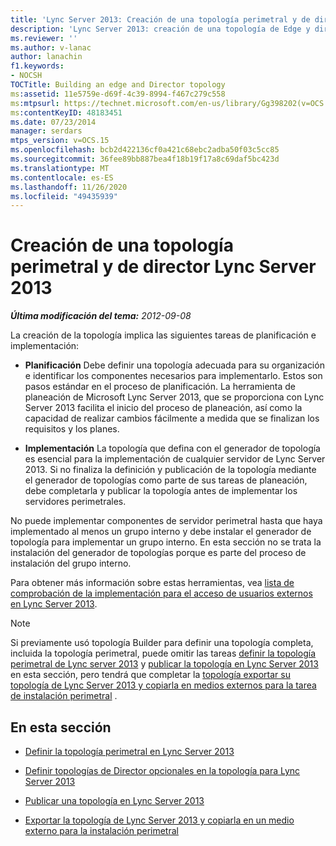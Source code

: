 ```yaml
---
title: 'Lync Server 2013: Creación de una topología perimetral y de director'
description: 'Lync Server 2013: creación de una topología de Edge y director.'
ms.reviewer: ''
ms.author: v-lanac
author: lanachin
f1.keywords:
- NOCSH
TOCTitle: Building an edge and Director topology
ms:assetid: 11e5759e-d69f-4c39-8994-f467c279c558
ms:mtpsurl: https://technet.microsoft.com/en-us/library/Gg398202(v=OCS.15)
ms:contentKeyID: 48183451
ms.date: 07/23/2014
manager: serdars
mtps_version: v=OCS.15
ms.openlocfilehash: bcb2d422136cf0a421c68ebc2adba50f03c5cc85
ms.sourcegitcommit: 36fee89bb887bea4f18b19f17a8c69daf5bc423d
ms.translationtype: MT
ms.contentlocale: es-ES
ms.lasthandoff: 11/26/2020
ms.locfileid: "49435939"
---
```

# <a name="building-an-edge-and-director-topology-in-lync-server-2013"></a>Creación de una topología perimetral y de director Lync Server 2013

<div data-xmlns="http://www.w3.org/1999/xhtml">

<div class="topic" data-xmlns="http://www.w3.org/1999/xhtml" data-msxsl="urn:schemas-microsoft-com:xslt" data-cs="https://msdn.microsoft.com/">

<div data-asp="https://msdn2.microsoft.com/asp">



</div>

<div id="mainSection">

<div id="mainBody">

<span> </span>

_**Última modificación del tema:** 2012-09-08_

La creación de la topología implica las siguientes tareas de planificación e implementación:

  - **Planificación**   Debe definir una topología adecuada para su organización e identificar los componentes necesarios para implementarlo. Estos son pasos estándar en el proceso de planificación. La herramienta de planeación de Microsoft Lync Server 2013, que se proporciona con Lync Server 2013 facilita el inicio del proceso de planeación, así como la capacidad de realizar cambios fácilmente a medida que se finalizan los requisitos y los planes.

  - **Implementación**   La topología que defina con el generador de topología es esencial para la implementación de cualquier servidor de Lync Server 2013. Si no finaliza la definición y publicación de la topología mediante el generador de topologías como parte de sus tareas de planeación, debe completarla y publicar la topología antes de implementar los servidores perimetrales.

No puede implementar componentes de servidor perimetral hasta que haya implementado al menos un grupo interno y debe instalar el generador de topología para implementar un grupo interno. En esta sección no se trata la instalación del generador de topologías porque es parte del proceso de instalación del grupo interno.

Para obtener más información sobre estas herramientas, vea [lista de comprobación de la implementación para el acceso de usuarios externos en Lync Server 2013](lync-server-2013-deployment-checklist-for-external-user-access.md).

<div>


> [!NOTE]  
> Si previamente usó topología Builder para definir una topología completa, incluida la topología perimetral, puede omitir las tareas <A href="lync-server-2013-define-your-edge-topology.md">definir la topología perimetral de Lync server 2013</A> y <A href="lync-server-2013-publish-your-topology.md">publicar la topología en Lync Server 2013</A> en esta sección, pero tendrá que completar la <A href="lync-server-2013-export-your-topology-and-copy-it-to-external-media-for-edge-installation.md">topología exportar su topología de Lync Server 2013 y copiarla en medios externos para la tarea de instalación perimetral</A> .



</div>

<div>

## <a name="in-this-section"></a>En esta sección

  - [Definir la topología perimetral en Lync Server 2013](lync-server-2013-define-your-edge-topology.md)

  - [Definir topologías de Director opcionales en la topología para Lync Server 2013](lync-server-2013-define-optional-director-topologies-in-your-topology.md)

  - [Publicar una topología en Lync Server 2013](lync-server-2013-publish-your-topology.md)

  - [Exportar la topología de Lync Server 2013 y copiarla en un medio externo para la instalación perimetral](lync-server-2013-export-your-topology-and-copy-it-to-external-media-for-edge-installation.md)

</div>

</div>

<span> </span>

</div>

</div>

</div>

